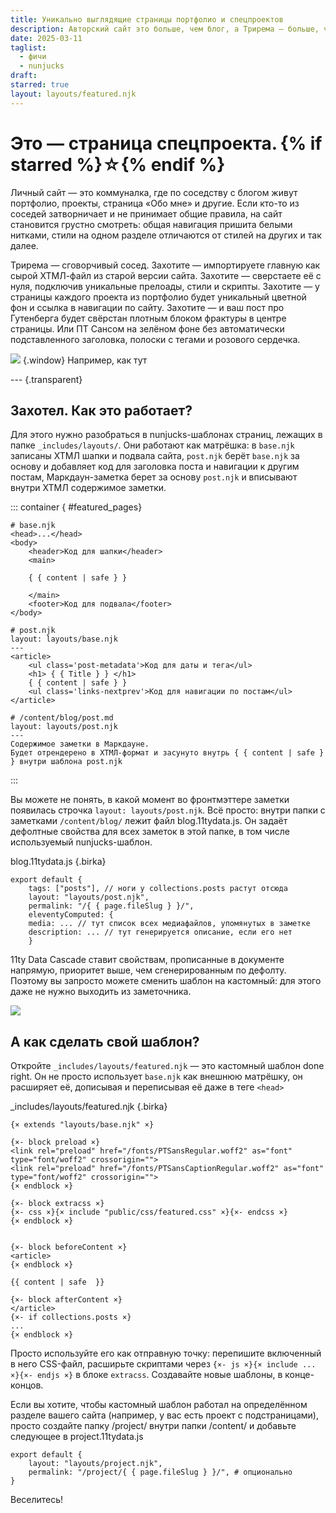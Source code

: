 ```yaml
---
title: Уникально выглядящие страницы портфолио и спецпроектов
description: Авторский сайт это больше, чем блог, а Трирема — больше, чем сетап для блога. Верстайте портфолио на главной, завайте уникальные стили отдельным постам и страницам — Трирема интегрирует в себя всё. Для того, чтобы понять, о чём я говорю, зайдите на страницу этой заметки.
date: 2025-03-11
taglist:
  - фичи
  - nunjucks
draft: 
starred: true
layout: layouts/featured.njk
---
```

# Это — страница спецпроекта. {% if starred %}☆{% endif %}

Личный сайт — это коммуналка, где по соседству с блогом живут портфолио, проекты, страница «Обо мне» и другие. Если кто-то из соседей затворничает и не принимает общие правила, на сайт становится грустно смотреть: общая навигация пришита белыми нитками, стили на одном разделе отличаются от стилей на других и так далее.

Трирема — сговорчивый сосед. Захотите — импортируете главную как сырой ХТМЛ-файл из старой версии сайта. Захотите — сверстаете её с нуля, подключив уникальные прелоады, стили и скрипты. Захотите — у страницы каждого проекта из портфолио будет уникальный цветной фон и ссылка в навигации по сайту. Захотите — и ваш пост про Гутенберга будет свёрстан плотным блоком фрактуры в центре страницы. Или ПТ Сансом на зелёном фоне без автоматически подставленного заголовка, полоски с тегами и розового сердечка.

![](Pasted%20image%2020250427172353.png) {.window} Например, как тут

--- {.transparent}
## Захотел. Как это работает?

Для этого нужно разобраться в nunjucks-шаблонах страниц, лежащих в папке `_includes/layouts/`. Они работают как матрёшка: в `base.njk` записаны ХТМЛ шапки и подвала сайта, `post.njk` берёт `base.njk` за основу и добавляет код для заголовка поста и навигации к другим постам, Маркдаун-заметка берет за основу `post.njk` и вписывают внутри ХТМЛ содержимое заметки.

::: container { #featured_pages}

```
# base.njk
<head>...</head>
<body>
	<header>Код для шапки</header>
	<main>
	
	{ { content | safe } }
	
	</main>
	<footer>Код для подвала</footer>
</body>
``` 

```
# post.njk
layout: layouts/base.njk
---
<article>
	<ul class='post-metadata'>Код для даты и тега</ul>
	<h1> { { Title } } </h1>
	{ { content | safe } }
	<ul class='links-nextprev'>Код для навигации по постам</ul>
</article>
```

```
# /content/blog/post.md
layout: layouts/post.njk
---
Содержимое заметки в Маркдауне.
Будет отрендерено в ХТМЛ-формат и засунуто внутрь { { content | safe } } внутри шаблона post.njk 

``` 

:::

Вы можете не понять, в какой момент во фронтмэттере заметки появилась строчка `layout: layouts/post.njk`. Всё просто: внутри папки с заметками `/content/blog/` лежит файл blog.11tydata.js. Он задаёт дефолтные свойства для всех заметок в этой папке, в том числе используемый nunjucks-шаблон.

blog.11tydata.js {.birka}
```
export default {
	tags: ["posts"], // ноги у collections.posts растут отсюда
	layout: "layouts/post.njk",
	permalink: "/{ { page.fileSlug } }/",
	eleventyComputed: {
	media: ... // тут список всех медиафайлов, упомянутых в заметке
	description: ... // тут генерируется описание, если его нет
	}
```

11ty Data Cascade ставит свойствам, прописанные в документе напрямую, приоритет выше, чем сгенерированным по дефолту. Поэтому вы запросто можете сменить шаблон на кастомный: для этого даже не нужно выходить из заметочника.

![](featured-pages.png)

## А как сделать свой шаблон?

Откройте `_includes/layouts/featured.njk` — это кастомный шаблон done right. Он не просто использует `base.njk` как внешнюю матрёшку, он расширяет её, дописывая и переписывая её даже в теге `<head>`

\_includes/layouts/featured.njk {.birka}
```
{× extends "layouts/base.njk" ×}

{×- block preload ×}
<link rel="preload" href="/fonts/PTSansRegular.woff2" as="font" type="font/woff2" crossorigin="">
<link rel="preload" href="/fonts/PTSansCaptionRegular.woff2" as="font" type="font/woff2" crossorigin="">
{× endblock ×}

{×- block extracss ×}
{×- css ×}{× include "public/css/featured.css" ×}{×- endcss ×}
{× endblock ×}


{×- block beforeContent ×}
<article>
{× endblock ×}

{{ content | safe  }}

{×- block afterContent ×}
</article>
{×- if collections.posts ×}
...
{× endblock ×}
```


Просто используйте его как отправную точку: перепишите включенный в него CSS-файл, расширьте скриптами через `{×- js ×}{× include ... ×}{×- endjs ×}` в блоке `extracss`. Создавайте новые шаблоны, в конце-концов.

Если вы хотите, чтобы кастомный шаблон работал на определённом разделе вашего сайта (например, у вас есть проект с подстраницами), просто создайте папку /project/ внутри папки /content/ и добавьте следующее в project.11tydata.js

```
export default {
	layout: "layouts/project.njk", 
	permalink: "/project/{ { page.fileSlug } }/", # опционально
}
```

Веселитесь!